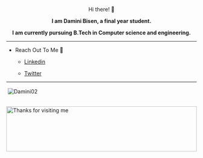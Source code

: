 
<!---
Damini02/Damini02 is a ✨ special ✨ repository because its `README.md` (this file) appears on your GitHub profile.
You can click the Preview link to take a look at your changes.
--->

<p align="center">  Hi there! 👋 </p>

<p align="center"> <b> I am Damini Bisen, a final year student.</b> </p>
<p align="center"> <b> I am currently pursuing B.Tech in Computer science and engineering. </b> </p>

<hr>

- Reach Out To Me 💬
   
  -  [Linkedin](https://www.linkedin.com/in/damini-bisen-6318761a6)
  
  - [Twitter](https://mobile.twitter.com/_urstrulymini)

<hr>

<p>&nbsp;<img align="center" src="https://github-readme-stats.vercel.app/api?username=Damini02&show_icons=true&locale=en" alt="Damini02" /></p>

<br/>
  
  <img height="120" alt="Thanks for visiting me" width="100%" src="https://raw.githubusercontent.com/BrunnerLivio/brunnerlivio/master/images/marquee.svg" />
  
